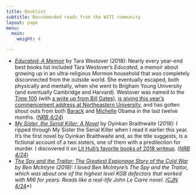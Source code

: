 ```yaml
---
title: Booklist
subtitle: Reccomended reads from the WITI community
layout: page
menu:
  main:
    weight: 4

---
```

- *[Educated: A Memoir](https://www.amazon.com/Educated-Memoir-Tara-Westover-ebook/dp/B072BLVM83/ref=as_li_ss_tl?ie=UTF8&linkCode=ll1&tag=noahbrierdotc-20&linkId=58aad9ad8d90af9de7414d6592b0bace)* by Tara Westover (2018): Nearly every year-end best books list included Tara Westover’s *Educated*, a memoir about growing up in an ultra-religious Mormon household that was completely disconnected from the outside world. She eventually escaped, both physically and mentally, when she went to Brigham Young University (and eventually Cambridge and Harvard). Westover was named to the <a href="http://time.com/5568769/how-we-chose-time-100-2019/">Time 100</a> (with <a href="http://time.com/collection/100-most-influential-people-2019/5567699/tara-westover/">a write up from Bill Gates</a>), <a href="https://news.northeastern.edu/2019/03/24/tara-westover-inspiring-author-of-the-best-selling-memoir-educated-to-deliver-2019-commencement-address/">is giving this year’s commencement address at Northeastern University</a>, and has gotten shout outs from both <a href="https://www.nytimes.com/2018/12/06/books/review/michelle-obama-by-the-book.html">Barack</a> and <a href="https://www.nytimes.com/2018/12/06/books/review/michelle-obama-by-the-book.html">Michelle</a> Obama in the last twelve months. (*[NRB 4/24](https://whyisthisinteresting.substack.com/p/why-is-this-interesting-wednesday-e0a)*)
- *[My Sister, the Serial Killer: A Novel](https://www.amazon.com/dp/B079WNMQ4V/ref=as_li_ss_tl?_encoding=UTF8&btkr=1&linkCode=ll1&tag=noahbrierdotc-20&linkId=4f67981e8450ee6c43df3e67be1920c2)* by Oyinkan Braithwaite (2018): I ripped through My Sister the Serial Killer when I read it earlier this year. It’s the first novel by Oyinkan Braithwaite and, as the title suggests, is a fictional account of a two sisters, one of them with a predilection for murder. I discovered it on [Lit Hub’s favorite books of 2018 writeup](https://lithub.com/lit-hubs-favorite-books-of-2018/). (*[NRB 4/24](https://whyisthisinteresting.substack.com/p/why-is-this-interesting-wednesday-e0a)*)
- *[The Spy and the Traitor: The Greatest Espionage Story of the Cold War](https://amzn.to/2sAXcS2) by Ben McIntyre (2018): I loved Ben McIntyre’s The Spy and the Traitor, which was about one of the highest level KGB defectors that worked with MI6 for years. Reads like a real-life John Le Carre novel. (*[CJN 4/24](https://whyisthisinteresting.substack.com/p/why-is-this-interesting-wednesday-e0a)*)